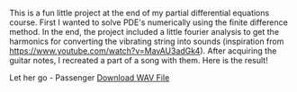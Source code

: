 This is a fun little project at the end of my partial differential equations course. First I wanted to solve PDE's numerically using the finite difference method. In the end, the project included a little fourier analysis to get the harmonics for converting the vibrating string into sounds (inspiration from https://www.youtube.com/watch?v=MavAU3adGk4). After acquiring the guitar notes, I recreated a part of a song with them. Here is the result!

Let her go - Passenger
[Download WAV File](link_to_wav_file)

